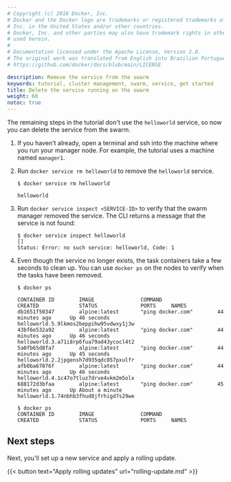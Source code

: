 ```yaml
---
# Copyright (c) 2016 Docker, Inc.
# Docker and the Docker logo are trademarks or registered trademarks of Docker,
# Inc. in the United States and/or other countries.
# Docker, Inc. and other parties may also have trademark rights in other terms
# used herein.
#
# Documentation licensed under the Apache License, Version 2.0.
# The original work was translated from English into Brazilian Portuguese.
# https://github.com/docker/docs/blob/main/LICENSE

description: Remove the service from the swarm
keywords: tutorial, cluster management, swarm, service, get started
title: Delete the service running on the swarm
weight: 60
notoc: true
---
```

The remaining steps in the tutorial don't use the `helloworld` service, so now
you can delete the service from the swarm.

1.  If you haven't already, open a terminal and ssh into the machine where you
    run your manager node. For example, the tutorial uses a machine named
    `manager1`.

2.  Run `docker service rm helloworld` to remove the `helloworld` service.

    ```console
    $ docker service rm helloworld

    helloworld
    ```

3.  Run `docker service inspect <SERVICE-ID>` to verify that the swarm manager
    removed the service. The CLI returns a message that the service is not
    found:

    ```console
    $ docker service inspect helloworld
    []
    Status: Error: no such service: helloworld, Code: 1
    ```

4.  Even though the service no longer exists, the task containers take a few
    seconds to clean up. You can use `docker ps` on the nodes to verify when the
    tasks have been removed.

    ```console
    $ docker ps

    CONTAINER ID        IMAGE               COMMAND                  CREATED             STATUS              PORTS     NAMES
    db1651f50347        alpine:latest       "ping docker.com"        44 minutes ago      Up 46 seconds                 helloworld.5.9lkmos2beppihw95vdwxy1j3w
    43bf6e532a92        alpine:latest       "ping docker.com"        44 minutes ago      Up 46 seconds                 helloworld.3.a71i8rp6fua79ad43ycocl4t2
    5a0fb65d8fa7        alpine:latest       "ping docker.com"        44 minutes ago      Up 45 seconds                 helloworld.2.2jpgensh7d935qdc857pxulfr
    afb0ba67076f        alpine:latest       "ping docker.com"        44 minutes ago      Up 46 seconds                 helloworld.4.1c47o7tluz7drve4vkm2m5olx
    688172d3bfaa        alpine:latest       "ping docker.com"        45 minutes ago      Up About a minute             helloworld.1.74nbhb3fhud8jfrhigd7s29we

    $ docker ps
    CONTAINER ID        IMAGE               COMMAND                  CREATED             STATUS              PORTS     NAMES

    ```

## Next steps

Next, you'll set up a new service and apply a rolling update.

{{< button text="Apply rolling updates" url="rolling-update.md" >}}
